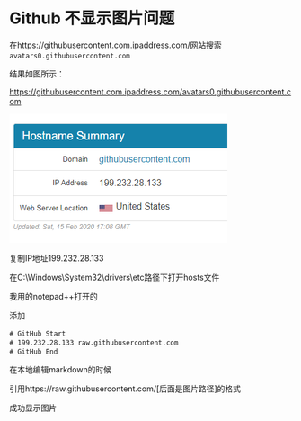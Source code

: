 # Github 不显示图片问题





在https://githubusercontent.com.ipaddress.com/网站搜索`avatars0.githubusercontent.com`

结果如图所示：

https://githubusercontent.com.ipaddress.com/avatars0.githubusercontent.com



![](https://raw.githubusercontent.com/nxkjwbxewudh/testReact/master/images/xiong/githubIP.PNG)

复制IP地址199.232.28.133



在C:\Windows\System32\drivers\etc路径下打开hosts文件

我用的notepad++打开的

添加
```
# GitHub Start 
# 199.232.28.133 raw.githubusercontent.com
# GitHub End
```



在本地编辑markdown的时候

引用https://raw.githubusercontent.com/[后面是图片路径]的格式



成功显示图片